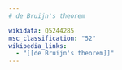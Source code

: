 ```yaml
---
# de Bruijn's theorem

wikidata: Q5244285
msc_classification: "52"
wikipedia_links:
  - "[[de Bruijn's theorem]]"
---
```

